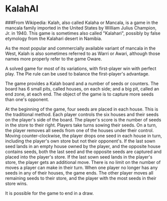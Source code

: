 # KalahAI

###From Wikipedia:
Kalah, also called Kalaha or Mancala, is a game in the mancala family imported in the United States by William Julius Champion, Jr. in 1940. This game is sometimes also called "Kalahari", possibly by false etymology from the Kalahari desert in Namibia.

As the most popular and commercially available variant of mancala in the West, Kalah is also sometimes referred to as Warri or Awari, although those names more properly refer to the game Oware.

A solved game for most of its variations, with first-player win with perfect play. The Pie rule can be used to balance the first-player's advantage.

The game provides a Kalah board and a number of seeds or counters. The board has 6 small pits, called houses, on each side; and a big pit, called an end zone, at each end. The object of the game is to capture more seeds than one's opponent.

At the beginning of the game, four seeds are placed in each house. This is the traditional method.
Each player controls the six houses and their seeds on the player's side of the board. The player's score is the number of seeds in the store to their right.
Players take turns sowing their seeds. On a turn, the player removes all seeds from one of the houses under their control. Moving counter-clockwise, the player drops one seed in each house in turn, including the player's own store but not their opponent's.
If the last sown seed lands in an empty house owned by the player, and the opposite house contains seeds, both the last seed and the opposite seeds are captured and placed into the player's store.
If the last sown seed lands in the player's store, the player gets an additional move. There is no limit on the number of moves a player can make in their turn.
When one player no longer has any seeds in any of their houses, the game ends. The other player moves all remaining seeds to their store, and the player with the most seeds in their store wins.

It is possible for the game to end in a draw.


